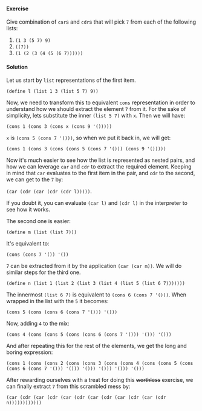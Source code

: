#### Exercise
Give combination of `car`s and `cdr`s that will pick `7` from each of the following lists:

 1. `(1 3 (5 7) 9)`
 2. `((7))`
 3. `(1 (2 (3 (4 (5 (6 7))))))`

#### Solution
Let us start by `list` representations of the first item.

`(define l (list 1 3 (list 5 7) 9))`

Now, we need to transform this to equivalent `cons` representation in order to understand how we should extract the element `7` from it. For the sake of simplicity, lets substitute the inner `(list 5 7)` with `x`. Then we will have:

`(cons 1 (cons 3 (cons x (cons 9 '()))))`

`x` is `(cons 5 (cons 7 '()))`, so when we put it back in, we will get:

`(cons 1 (cons 3 (cons (cons 5 (cons 7 '())) (cons 9 '()))))`

Now it's much easier to see how the list is represented as nested pairs, and how we can leverage `car` and `cdr` to extract the required element. Keeping in mind that `car` evaluates to the first item in the pair, and `cdr` to the second, we can get to the `7` by:

`(car (cdr (car (cdr (cdr l)))))`.

If you doubt it, you can evaluate `(car l)` and `(cdr l)` in the interpreter to see how it works.

The second one is easier:

`(define m (list (list 7)))`

It's equivalent to:

`(cons (cons 7 '()) '())`

`7` can be extracted from it by the application `(car (car m))`.
We will do similar steps for the third one.

`(define n (list 1 (list 2 (list 3 (list 4 (list 5 (list 6 7)))))))`

The innermost `(list 6 7)` is equivalent to `(cons 6 (cons 7 '()))`. When wrapped in the list with the `5` it becomes:

`(cons 5 (cons (cons 6 (cons 7 '())) '()))`

Now, adding `4` to the mix:

`(cons 4 (cons (cons 5 (cons (cons 6 (cons 7 '())) '())) '()))`  

And after repeating this for the rest of the elements, we get the long and boring expression:

`(cons 1 (cons (cons 2 (cons (cons 3 (cons (cons 4 (cons (cons 5 (cons (cons 6 (cons 7 '())) '())) '())) '())) '())) '()))`

After rewarding ourselves with a treat for doing this ~~worthless~~ exercise, we can finally extract `7` from this scrambled mess by:

`(car (cdr (car (cdr (car (cdr (car (cdr (car (cdr (car (cdr n))))))))))))`
